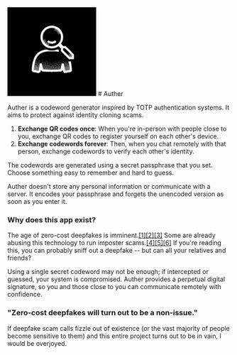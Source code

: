 <img class="auther-icon" src="assets/icon.png" alt="Auther Icon" width="200" />
# Auther

Auther is a codeword generator inspired by TOTP authentication systems. It aims to protect against identity cloning scams.

1. **Exchange QR codes once**: When you're in-person with people close to you, exchange QR codes to register yourself on each other's device.
2. **Exchange codewords forever**: Then, when you chat remotely with that person, exchange codewords to verify each other's identity.

The codewords are generated using a secret passphrase that you set. Choose something easy to remember and hard to guess. 

Auther doesn't store any personal information or communicate with a server. It encodes your passphrase and forgets the unencoded version as soon as you enter it.

### Why does this app exist?

The age of zero-cost deepfakes is imminent.[[1]](https://arstechnica.com/information-technology/2024/04/microsofts-vasa-1-can-deepfake-a-person-with-one-photo-and-one-audio-track/)[[2]](https://arstechnica.com/information-technology/2024/08/new-ai-tool-enables-real-time-face-swapping-on-webcams-raising-fraud-concerns/)[[3]](https://arstechnica.com/information-technology/2023/01/microsofts-new-ai-can-simulate-anyones-voice-with-3-seconds-of-audio/) Some are already abusing this technology to run imposter scams.[[4]](https://arstechnica.com/information-technology/2024/04/alleged-ai-voice-imitation-leads-to-arrest-in-baltimore-school-racism-controversy/)[[5]](https://arstechnica.com/information-technology/2024/02/deepfake-scammer-walks-off-with-25-million-in-first-of-its-kind-ai-heist/)[[6]](https://www.cnn.com/2023/04/29/us/ai-scam-calls-kidnapping-cec/index.html) If you're reading this, you can probably sniff out a deepfake -- but can all your relatives and friends?

Using a single secret codeword may not be enough; if intercepted or guessed, your system is compromised. Auther provides a perpetual digital signature, so you and those close to you can communicate remotely with confidence.

### "Zero-cost deepfakes will turn out to be a non-issue."

If deepfake scam calls fizzle out of existence (or the vast majority of people become sensitive to them) and this entire project turns out to be in vain, I would be overjoyed.